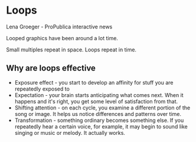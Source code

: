 # Loops
Lena Groeger - ProPublica interactive news

Looped graphics have been around a lot time.

Small multiples repeat in space.  Loops repeat in time.

## Why are loops effective
* Exposure effect - you start to develop an affinity for stuff you are repeatedly exposed to
* Expectation - your brain starts anticipating what comes next.  When it happens and it's right, you get some level of satisfaction from that.
* Shifting attention - on each cycle, you examine a different portion of the song or image.  It helps us notice differences and patterns over time.
* Transformation - something ordinary becomes something else.  If you repeatedly hear a certain voice, for example, it may begin to sound like singing or music or melody.  It actually works.